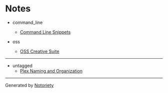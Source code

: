 # Notes

* command_line
  * [Command Line Snippets](notes/command-line-snippets.md)

* oss
  * [OSS Creative Suite](notes/oss-creative-suite.md)

---

* untagged
  * [Plex Naming and Organization](notes/plex-naming-and-organization.md)

---

Generated by [Notoriety](https://github.com/aoswalt/notoriety)
